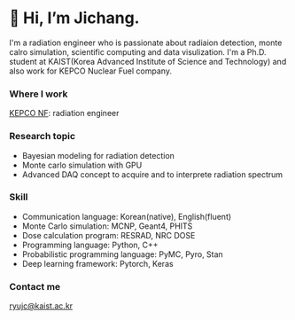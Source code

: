 # 👋 Hi, I’m Jichang.
I'm a radiation engineer who is passionate about radiaion detection, monte calro simulation, scientific computing and data visulization. I'm a Ph.D. student at KAIST(Korea Advanced Institute of Science and Technology) and also work for KEPCO Nuclear Fuel company.

### Where I work
[KEPCO NF](https://www.knfc.co.kr/eps): radiation engineer

### Research topic
* Bayesian modeling for radiation detection
* Monte carlo simulation with GPU
* Advanced DAQ concept to acquire and to interprete radiation spectrum

### Skill
* Communication language: Korean(native), English(fluent)
* Monte Carlo simulation: MCNP, Geant4, PHITS
* Dose calculation program: RESRAD, NRC DOSE
* Programming language: Python, C++
* Probabilistic programming language: PyMC, Pyro, Stan
* Deep learning framework: Pytorch, Keras

### Contact me
ryujc@kaist.ac.kr


<!---
jichangryu/jichangryu is a ✨ special ✨ repository because its `README.md` (this file) appears on your GitHub profile.
You can click the Preview link to take a look at your changes.
--->
